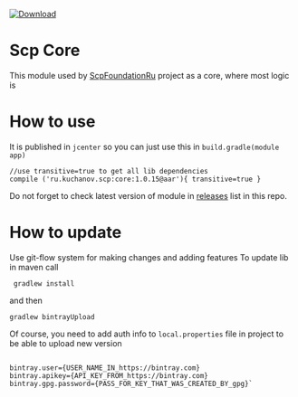 [ ![Download](https://api.bintray.com/packages/mohaxspb/scp-core/scp-core/images/download.svg) ](https://bintray.com/mohaxspb/scp-core/scp-core/_latestVersion)

# Scp Core

This module used by [ScpFoundationRu](https://github.com/mohaxspb/ScpFoundationRu) project as a core, where most logic is

# How to use

It is published in `jcenter` so you can just use this in `build.gradle(module app)`

    //use transitive=true to get all lib dependencies
    compile ('ru.kuchanov.scp:core:1.0.15@aar'){ transitive=true }
    
Do not forget to check latest version of module in [releases](https://github.com/mohaxspb/ScpCore/releases) list in this repo.
    
# How to update

Use git-flow system for making changes and adding features
To update lib in maven call
 
     gradlew install
     
and then 

    gradlew bintrayUpload
    
Of course, you need to add auth info to `local.properties` file in project to be able to upload new version

```# for publishing to jcenter

bintray.user={USER_NAME_IN_https://bintray.com}
bintray.apikey={API_KEY_FROM_https://bintray.com}
bintray.gpg.password={PASS_FOR_KEY_THAT_WAS_CREATED_BY_gpg}`